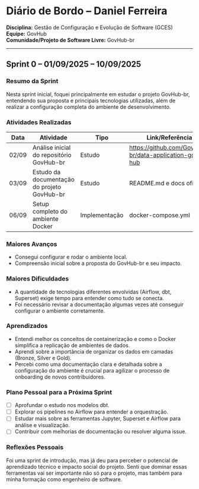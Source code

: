 # Diário de Bordo – Daniel Ferreira

**Disciplina:** Gestão de Configuração e Evolução de Software (GCES)  
**Equipe:** GovHub  
**Comunidade/Projeto de Software Livre:** GovHub-br  

---

## Sprint 0 – 01/09/2025 – 10/09/2025  

### Resumo da Sprint  

Nesta sprint inicial, foquei principalmente em estudar o projeto GovHub-br, entendendo sua proposta e principais tecnologias utilizadas, além de realizar a configuração completa do ambiente de desenvolvimento.  

### Atividades Realizadas  

| Data | Atividade | Tipo | Link/Referência | Status |  
|------|-----------|------|-----------------|---------|  
| 02/09 | Análise inicial do repositório GovHub-br | Estudo | https://github.com/GovHub-br/data-application-gov-hub | ✅ Concluído |  
| 03/09 | Estudo da documentação do projeto GovHub-br | Estudo | README.md e docs oficiais | ✅ Concluído |  
| 06/09 | Setup completo do ambiente Docker | Implementação | docker-compose.yml | ✅ Concluído |  

### Maiores Avanços  

* Consegui configurar e rodar o ambiente local.  
* Compreensão inicial sobre a proposta do GovHub-br e seu impacto.  

### Maiores Dificuldades  

* A quantidade de tecnologias diferentes envolvidas (Airflow, dbt, Superset) exige tempo para entender como tudo se conecta.  
* Foi necessário revisar a documentação algumas vezes até conseguir configurar o ambiente corretamente.  

### Aprendizados  

* Entendi melhor os conceitos de containerização e como o Docker simplifica a replicação de ambientes de dados.  
* Aprendi sobre a importância de organizar os dados em camadas (Bronze, Silver e Gold).
* Percebi como uma documentação clara e detalhada sobre a configuração do ambiente é crucial para agilizar o processo de onboarding de novos contribuidores.

### Plano Pessoal para a Próxima Sprint  

* [ ] Aprofundar o estudo nos modelos dbt.  
* [ ] Explorar os pipelines no Airflow para entender a orquestração.
* [ ] Estudar mais sobre as ferramentas Jupyter, Superset e Airflow para análise e visualização. 
* [ ] Contribuir com melhorias de documentação ou resolver alguma issue.  

### Reflexões Pessoais  

Foi uma sprint de introdução, mas já deu para perceber o potencial de aprendizado técnico e impacto social do projeto. Senti que dominar essas ferramentas vai ser importante não só para o projeto, mas também para minha formação como engenheiro de software.  
